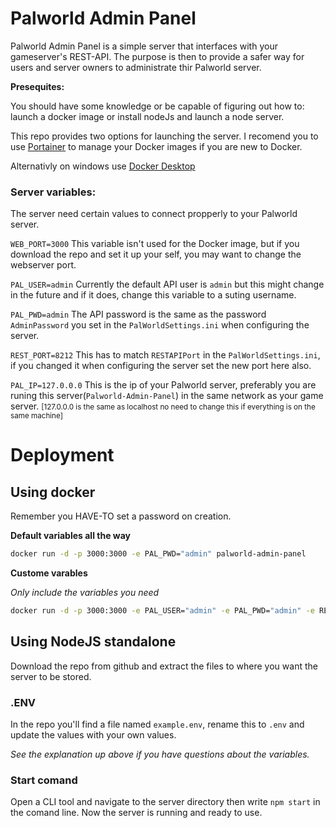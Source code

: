 # Palworld Admin Panel
Palworld Admin Panel is a simple server that interfaces with your gameserver's REST-API. The purpose is then to provide a safer way for users and server owners to administrate thir Palworld server.

**Presequites:**

You should have some knowledge or be capable of figuring out how to: launch a docker image or install nodeJs and launch a node server. 

This repo provides two options for launching the server.
I recomend you to use [Portainer]("https://docs.portainer.io/start/install-ce/server/docker") to manage your Docker images if you are new to Docker.

Alternativly on windows use [Docker Desktop]("https://www.docker.com/products/docker-desktop/")


### Server variables:
The server need certain values to connect propperly to your Palworld server.

`WEB_PORT=3000` This variable isn't used for the Docker image, but if you download the repo and set it up your self, you may want to change the webserver port.

`PAL_USER=admin` Currently the default API user is `admin` but this might change in the future and if it does, change this variable to a suting username.

`PAL_PWD=admin` The API password is the same as the password `AdminPassword` you set in the `PalWorldSettings.ini` when configuring the server.

`REST_PORT=8212`
This has to match `RESTAPIPort` in the `PalWorldSettings.ini`, if you changed it when configuring the server set the new port here also.

`PAL_IP=127.0.0.0` This is the ip of your Palworld server, preferably you are runing this server(`Palworld-Admin-Panel`) in the same network as your game server. 
<small>[127.0.0.0 is the same as localhost no need to change this if everything is on the same machine]</small>

# Deployment
## Using docker
Remember you HAVE-TO set a password on creation.

**Default variables all the way**
```bash
docker run -d -p 3000:3000 -e PAL_PWD="admin" palworld-admin-panel
```

**Custome varables**

_Only include the variables you need_
```bash
docker run -d -p 3000:3000 -e PAL_USER="admin" -e PAL_PWD="admin" -e REST_PORT="8212" -e PAL_IP="[xxx.xxx.xxx.xxx]"  palworld-admin-panel
```

## Using NodeJS standalone
Download the repo from github and extract the files to where you want the server to be stored.

### .ENV
In the repo you'll find a file named `example.env`, rename this to `.env` and update the values with your own values.

_See the explanation up above if you have questions about the variables._

### Start comand
Open a CLI tool and navigate to the server directory then write `npm start` in the comand line. 
Now the server is running and ready to use.
